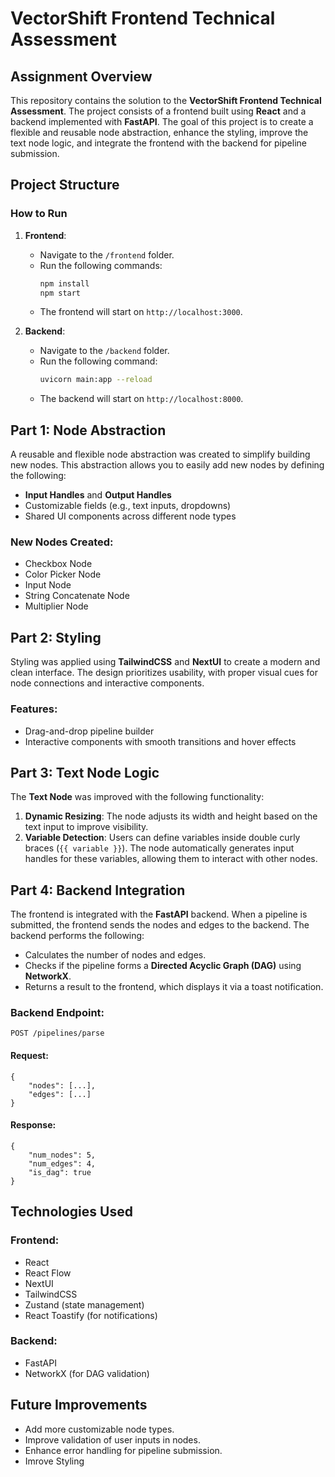 # VectorShift Frontend Technical Assessment


## Assignment Overview

This repository contains the solution to the **VectorShift Frontend Technical Assessment**. The project consists of a frontend built using **React** and a backend implemented with **FastAPI**. The goal of this project is to create a flexible and reusable node abstraction, enhance the styling, improve the text node logic, and integrate the frontend with the backend for pipeline submission.

## Project Structure


### How to Run

1. **Frontend**:
   - Navigate to the `/frontend` folder.
   - Run the following commands:
     ```bash
     npm install
     npm start
     ```
   - The frontend will start on `http://localhost:3000`.

2. **Backend**:
   - Navigate to the `/backend` folder.
   - Run the following command:
     ```bash
     uvicorn main:app --reload
     ```
   - The backend will start on `http://localhost:8000`.

## Part 1: Node Abstraction

A reusable and flexible node abstraction was created to simplify building new nodes. This abstraction allows you to easily add new nodes by defining the following:

- **Input Handles** and **Output Handles**
- Customizable fields (e.g., text inputs, dropdowns)
- Shared UI components across different node types

### New Nodes Created:
- Checkbox Node
- Color Picker Node
- Input Node
- String Concatenate Node
- Multiplier Node

## Part 2: Styling

Styling was applied using **TailwindCSS** and **NextUI** to create a modern and clean interface. The design prioritizes usability, with proper visual cues for node connections and interactive components.

### Features:
- Drag-and-drop pipeline builder
- Interactive components with smooth transitions and hover effects

## Part 3: Text Node Logic

The **Text Node** was improved with the following functionality:

1. **Dynamic Resizing**: The node adjusts its width and height based on the text input to improve visibility.
2. **Variable Detection**: Users can define variables inside double curly braces (`{{ variable }}`). The node automatically generates input handles for these variables, allowing them to interact with other nodes.

## Part 4: Backend Integration

The frontend is integrated with the **FastAPI** backend. When a pipeline is submitted, the frontend sends the nodes and edges to the backend. The backend performs the following:

- Calculates the number of nodes and edges.
- Checks if the pipeline forms a **Directed Acyclic Graph (DAG)** using **NetworkX**.
- Returns a result to the frontend, which displays it via a toast notification.

### Backend Endpoint:
```http
POST /pipelines/parse
```

#### Request:
```
{
    "nodes": [...],
    "edges": [...]
}
```
#### Response:

```
{
    "num_nodes": 5,
    "num_edges": 4,
    "is_dag": true
}
```

## Technologies Used

### Frontend:
- React
- React Flow
- NextUI
- TailwindCSS
- Zustand (state management)
- React Toastify (for notifications)

### Backend:
- FastAPI
- NetworkX (for DAG validation)

## Future Improvements
- Add more customizable node types.
- Improve validation of user inputs in nodes.
- Enhance error handling for pipeline submission.
- Imrove Styling




